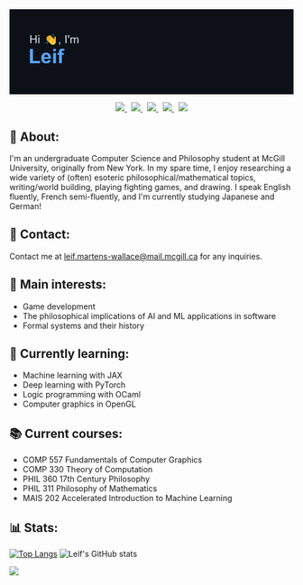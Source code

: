 <!-- Banner -->
<img align="center" src="https://github.com/leif-mw/leif-mw/blob/423d175265639affed9b7dae07e12c73dc51d418/header.png" alt="Hi, I'm Leif" />

<!-- Badges -->
<p align='center'>

  <a href="https://www.linkedin.com/in/leif-mw/">
    <img src="https://img.shields.io/badge/LinkedIn-0077B5?style=for-the-badge&logo=linkedin&logoColor=white" />
  </a>&nbsp;
  <a href="https://instagram.com/leifmw">
    <img src="https://img.shields.io/badge/Instagram-E4405F?style=for-the-badge&logo=instagram&logoColor=white" />        
  </a>&nbsp;
  <a href="https://www.facebook.com/leif.martenswallace">
    <img src="https://img.shields.io/badge/Facebook-1877F2?style=for-the-badge&logo=facebook&logoColor=white" />        
  </a>&nbsp;
  <a href="https://leetcode.com/leif-mw/">
    <img src="https://img.shields.io/badge/-LeetCode-FFA116?style=for-the-badge&logo=LeetCode&logoColor=black" />        
  </a>&nbsp;
  <a href="https://www.kaggle.com/leifmw">
    <img src="https://img.shields.io/badge/Kaggle-20BEFF?style=for-the-badge&logo=Kaggle&logoColor=white" />        
  </a>
  
</p>

👤 About:
---
I'm an undergraduate Computer Science and Philosophy student at McGill University, originally from New York. In my spare time, I enjoy researching a wide variety of (often) esoteric philosophical/mathematical topics, writing/world building, playing fighting games, and drawing. I speak English fluently, French semi-fluently, and I'm currently studying Japanese and German!

📧 Contact:
---
Contact me at leif.martens-wallace@mail.mcgill.ca for any inquiries.

💭 Main interests:
---
- Game development
- The philosophical implications of AI and ML applications in software
- Formal systems and their history

🌱 Currently learning:
---
- Machine learning with JAX
- Deep learning with PyTorch
- Logic programming with OCaml
- Computer graphics in OpenGL

📚 Current courses:
---
- COMP 557 Fundamentals of Computer Graphics
- COMP 330 Theory of Computation
- PHIL 360 17th Century Philosophy
- PHIL 311 Philosophy of Mathematics
- MAIS 202 Accelerated Introduction to Machine Learning

📊 Stats:
---
[![Top Langs](https://github-readme-stats.vercel.app/api/top-langs/?username=leif-mw&layout=compact&theme=github_dark&hide_border=True&hide_title=True)](https://github.com/anuraghazra/github-readme-stats)
![Leif's GitHub stats](https://github-readme-stats.vercel.app/api?username=leif-mw&show_icons=true&theme=github_dark&hide_border=True&hide_title=True)

![](https://komarev.com/ghpvc/?username=leif-mw&label=Visitors&style=for-the-badge)
